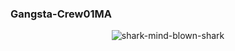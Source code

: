 ### Gangsta-Crew01MA

<div align="center"
  
![shark-mind-blown-shark](https://github.com/Sulaimannabdul/GC01MA/assets/151133481/da999249-620d-46fd-8e45-3dcb4132fbd5)
</div>
